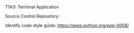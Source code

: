 T1A3: Terminal Application

Source Control Repository:

Identify code style guide:  https://peps.python.org/pep-0008/
                            